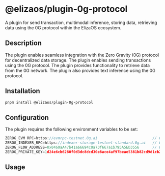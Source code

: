 # @elizaos/plugin-0g-protocol

A plugin for send transaction, multimodal inference, storing data, retrieving data using the 0G protocol within the ElizaOS ecosystem.

## Description

The plugin enables seamless integration with the Zero Gravity (0G) protocol for decentralized data storage. The plugin enables sending transactions using the 0G protocol. The plugin provides functionality to retrieve data from the 0G network. The plugin also provides text inference using the 0G protocol.

## Installation

```bash
pnpm install @elizaos/plugin-0g-protocol
```

## Configuration

The plugin requires the following environment variables to be set:

```typescript
ZEROG_EVM_RPC=https://evmrpc-testnet.0g.ai                         // 0G EVM RPC endpoint
ZEROG_INDEXER_RPC=https://indexer-storage-testnet-standard.0g.ai   // 0G indexer RPC endpoint
ZEROG_FLOW_ADDRESS=0x0460aA47b41a66694c0a73f667a1b795A5ED3556      // 0G Flow contract address
ZEROG_PRIVATE_KEY=1d24e6cb6280f0d3dc8dcd30e8ace4af97beae5381b82cd9d1cb232d93b11818       // Private key for transactions
```

## Usage
